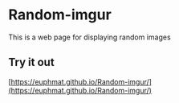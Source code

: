 # Random-imgur
This is a web page for displaying random images

## Try it out
[https://euphmat.github.io/Random-imgur/](https://euphmat.github.io/Random-imgur/)
